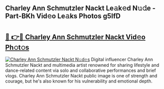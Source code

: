 ## Charley Ann Schmutzler Nackt Le𝚊k𝚎d N𝚞𝚍e - Part-BKh Vid𝚎o Le𝚊ks Photos g5IfD

# <h2><a href="http://fb4uij.evod.top/?m=Charley+Ann+Schmutzler+Nackt">🔗 👉🔴 Charley Ann Schmutzler Nackt Vid𝚎o Ph𝚘t𝚘s</a></h2>

[![Charley Ann Schmutzler Nackt N𝚞d𝚎s](https://i.imgur.com/8V9OHl7.gif)](http://fb4uij.evod.top/?m=Charley+Ann+Schmutzler+Nackt)
Digital influencer Charley Ann Schmutzler Nackt and multimedia artist renowned for sharing lifestyle and dance-related content via solo and collaborative performances and brief vlogs. Charley Ann Schmutzler Nackt public image is one of strength and courage, but he's also known for his vulnerability and emotional depth. 
